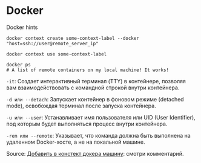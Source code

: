 # Docker
Docker hints

```
docker context create some-context-label --docker "host=ssh://user@remote_server_ip"

docker context use some-context-label

docker ps
# A list of remote containers on my local machine! It works!
```

`-it`: Создает интерактивный терминал (TTY) в контейнере, позволяя вам взаимодействовать с командной строкой внутри контейнера.

`-d или --detach`: Запускает контейнер в фоновом режиме (detached mode), освобождая терминал после запуска контейнера.

`-u или --user`: Устанавливает имя пользователя или UID (User Identifier), под которым будет выполняться процесс внутри контейнера.

`-rem или --remote`: Указывает, что команда должна быть выполнена на удаленном Docker-хосте, а не на локальной машине.

Source: [Добавить в констект докера машину](https://stackoverflow.com/questions/60425053/vs-code-connect-a-docker-container-in-a-remote-server): смотри комментарий.
